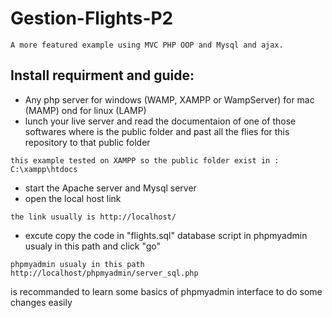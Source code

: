 # Gestion-Flights-P2

```
A more featured example using MVC PHP OOP and Mysql and ajax.
```

## Install requirment and guide:
* Any php server for windows (WAMP, XAMPP or WampServer) for mac (MAMP) ond for linux (LAMP)
* lunch your live server and read the documentaion of one of those softwares where is the public folder and past all the flies for this repository to that public folder 
```
this example tested on XAMPP so the public folder exist in :
C:\xampp\htdocs
```
* start the Apache server and Mysql server 
* open the local host link 
```
the link usually is http://localhost/
```
* excute copy the code in "flights.sql" database script in phpmyadmin usualy in this path and click "go"
```
phpmyadmin usualy in this path
http://localhost/phpmyadmin/server_sql.php
```
is recommanded to learn some basics of phpmyadmin interface to do some changes easily
